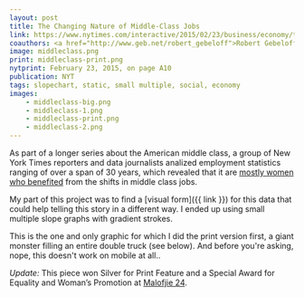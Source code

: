 ```yaml
---
layout: post
title: The Changing Nature of Middle-Class Jobs
link: https://www.nytimes.com/interactive/2015/02/23/business/economy/the-changing-nature-of-middle-class-jobs.html
coauthors: <a href="http://www.geb.net/robert_gebeloff">Robert Gebeloff</a>
image: middleclass.png
print: middleclass-print.png
nytprint: February 23, 2015, on page A10
publication: NYT
tags: slopechart, static, small multiple, social, economy
images:
    - middleclass-big.png
    - middleclass-1.png
    - middleclass-print.png
    - middleclass-2.png
---
```


As part of a longer series about the American middle class, a group of New York Times reporters and data journalists analized employment statistics ranging of over a span of 30 years, which revealed that it are [mostly women who benefited](http://www.nytimes.com/2015/02/23/business/economy/health-care-opens-middle-class-path-taken-mainly-by-women.html?ref=topics) from the shifts in middle class jobs.

My part of this project was to find a [visual form]({{ link }}) for this data that could help telling this story in a different way. I ended up using small multiple slope graphs with gradient strokes.

This is the one and only graphic for which I did the print version first, a giant monster filling an entire double truck (see below). And before you're asking, nope, this doesn't work on mobile at all..

_Update:_ This piece won Silver for Print Feature and a Special Award for Equality and Woman’s Promotion at [Malofjie 24](http://www.malofiejgraphics.com/wp-content/uploads/2016/03/M24_-AWARDS-LIST_OK.pdf).
